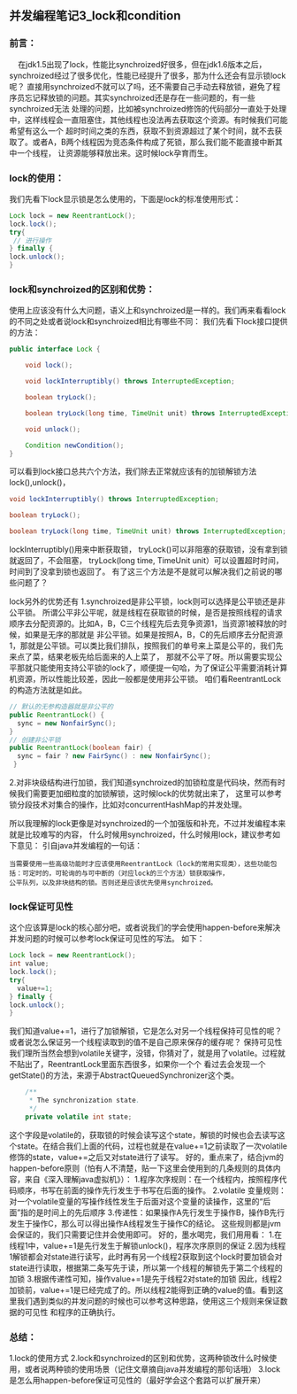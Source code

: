## 并发编程笔记3_lock和condition

### 前言：
&nbsp;&nbsp;&nbsp;&nbsp;在jdk1.5出现了lock，性能比synchroized好很多，但在jdk1.6版本之后，synchroized经过了很多优化，性能已经提升了很多，那为什么还会有显示锁lock呢？
直接用synchroized不就可以了吗，还不需要自己手动去释放锁，避免了程序员忘记释放锁的问题。其实synchroized还是存在一些问题的，有一些synchroized无法
处理的问题，比如被synchroized修饰的代码部分一直处于处理中，这样线程会一直阻塞住，其他线程也没法再去获取这个资源。有时候我们可能希望有这么一个
超时时间之类的东西，获取不到资源超过了某个时间，就不去获取了。或者A，B两个线程因为竞态条件构成了死锁，那么我们能不能直接中断其中一个线程，
让资源能够释放出来。这时候lock孕育而生。

### lock的使用：
我们先看下lock显示锁是怎么使用的，下面是lock的标准使用形式：
```java
Lock lock = new ReentrantLock();
lock.lock();
try{
 // 进行操作
} finally {
lock.unlock();
}
```

### lock和synchroized的区别和优势：
使用上应该没有什么大问题，语义上和synchroized是一样的。我们再来看看lock的不同之处或者说lock和synchroized相比有哪些不同：
我们先看下lock接口提供的方法：
```java
public interface Lock {

    void lock();

    void lockInterruptibly() throws InterruptedException;

    boolean tryLock();

    boolean tryLock(long time, TimeUnit unit) throws InterruptedException;

    void unlock();

    Condition newCondition();
}
```
可以看到lock接口总共六个方法，我们除去正常就应该有的加锁解锁方法lock(),unlock()，
```java
void lockInterruptibly() throws InterruptedException;

boolean tryLock();

boolean tryLock(long time, TimeUnit unit) throws InterruptedException;
```
lockInterruptibly()用来中断获取锁，
tryLock()可以非阻塞的获取锁，没有拿到锁就返回了，不会阻塞，
 tryLock(long time, TimeUnit unit）可以设置超时时间，时间到了没拿到锁也返回了。
 有了这三个方法是不是就可以解决我们之前说的哪些问题了？

lock另外的优势还有
1.synchroized是非公平锁，lock则可以选择是公平锁还是非公平锁。
所谓公平非公平呢，就是线程在获取锁的时候，是否是按照线程的请求顺序去分配资源的。比如A，B，C三个线程先后去竞争资源1，当资源1被释放的时候，如果是无序的那就是
非公平锁。如果是按照A，B，C的先后顺序去分配资源1，那就是公平锁。可以类比我们排队，按照我们的单号来上菜是公平的，我们先来点了菜，结果老板先给后面来的人上菜了，
那就不公平了呀。所以需要实现公平那就只能使用支持公平锁的lock了，顺便提一句哈，为了保证公平需要消耗计算机资源，所以性能比较差，因此一般都是使用非公平锁。
咱们看ReentrantLock的构造方法就是如此。
```java
// 默认的无参构造器就是非公平的
public ReentrantLock() {
  sync = new NonfairSync();
}
// 创建非公平锁
public ReentrantLock(boolean fair) {
  sync = fair ? new FairSync() : new NonfairSync();
 }
```

2.对非块级结构进行加锁，我们知道synchroized的加锁粒度是代码块，然而有时候我们需要更加细粒度的加锁解锁，这时候lock的优势就出来了，
这里可以参考锁分段技术对集合的操作，比如对concurrentHashMap的并发处理。

 所以我理解的lock更像是对synchroized的一个加强版和补充，不过并发编程本来就是比较难写的内容，
 什么时候用synchroized，什么时候用lock，建议参考如下意见：
 引自java并发编程的一句话：
```
当需要使用一些高级功能时才应该使用ReentrantLock（lock的常用实现类），这些功能包括：可定时的，可轮询的与可中断的（对应lock的三个方法）锁获取操作，
公平队列，以及非块结构的锁。否则还是应该优先使用synchroized。
```
### lock保证可见性
这个应该算是lock的核心部分吧，或者说我们的学会使用happen-before来解决并发问题的时候可以参考lock保证可见性的写法。
如下：
```java
Lock lock = new ReentrantLock();
int value;
lock.lock();
try{
  value+=1;
} finally {
lock.unlock();
}
```
我们知道value+=1，进行了加锁解锁，它是怎么对另一个线程保持可见性的呢？或者说怎么保证另一个线程读取到的值不是自己原来保存的缓存呢？
保持可见性我们理所当然会想到volatile关键字，没错，你猜对了，就是用了volatile。过程就不贴出了，ReentrantLock里面东西很多，如果你一个个
看过去会发现一个getState()的方法，来源于AbstractQueuedSynchronizer这个类。
```java
    /**
     * The synchronization state.
     */
    private volatile int state;
```
这个字段是volatile的，获取锁的时候会读写这个state，解锁的时候也会去读写这个state。在结合我们上面的代码，过程也就是在value+=1之前读取了一次volatile
修饰的state，value+=之后又对state进行了读写。
好的，重点来了，结合jvm的happen-before原则（怕有人不清楚，贴一下这里会使用到的几条规则的具体内容，来自《深入理解java虚拟机》）：
1.程序次序规则：在一个线程内，按照程序代码顺序，书写在前面的操作先行发生于书写在后面的操作。
2.volatile 变量规则：对一个volatile变量的写操作线性发生于后面对这个变量的读操作，这里的“后面”指的是时间上的先后顺序
3.传递性：如果操作A先行发生于操作B，操作B先行发生于操作C，那么可以得出操作A线程发生于操作C的结论。
这些规则都是jvm会保证的，我们只需要记住并会使用即可。
好的，墨水喝完，我们用用看：
1.在线程1中，value+=1是先行发生于解锁unlock()，程序次序原则的保证
2.因为线程1解锁都会对state进行读写，此时再有另一个线程2获取到这个lock时要加锁会对state进行读取，根据第二条写先于读，所以第一个线程的解锁先于第二个线程的加锁
3.根据传递性可知，操作value+=1是先于线程2对state的加锁
因此，线程2加锁前，value+=1是已经完成了的。所以线程2能得到正确的value的值。看到这里我们遇到类似的并发问题的时候也可以参考这种思路，使用这三个规则来保证数据的可见性
和程序的正确执行。

### 总结：
1.lock的使用方式
2.lock和synchroized的区别和优势，这两种锁改什么时候使用，或者说两种锁的使用场景（记住文章摘自java并发编程的那句话哦）
3.lock是怎么用happen-before保证可见性的（最好学会这个套路可以扩展开来）
